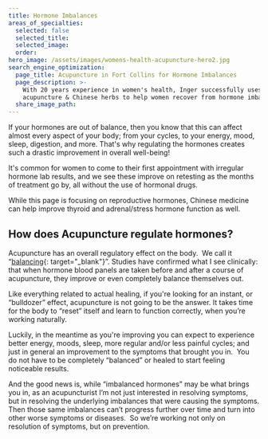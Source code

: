 ```yaml
---
title: Hormone Imbalances
areas_of_specialties:
  selected: false
  selected_title:
  selected_image:
  order:
hero_image: /assets/images/womens-health-acupuncture-hero2.jpg
search_engine_optimization:
  page_title: Acupuncture in Fort Collins for Hormone Imbalances
  page_description: >-
    With 20 years experience in women's health, Inger successfully uses both
    acupuncture & Chinese herbs to help women recover from hormone imbalances.
  share_image_path:
---
```


If your hormones are out of balance, then you know that this can affect almost every aspect of your body; from your cycles, to your energy, mood, sleep, digestion, and more. That's why regulating the hormones creates such a drastic improvement in overall well-being!

It's common for women to come to their first appointment with irregular hormone lab results, and we see these improve on retesting as the months of treatment go by, all without the use of hormonal drugs.

While this page is focusing on reproductive hormones, Chinese medicine can help improve thyroid and adrenal/stress hormone function as well.

## How does Acupuncture regulate hormones?

Acupuncture has an overall regulatory effect on the body.  We call it “[balancing](/2018/06/30/what-does-balance-actually-mean-in-the-acupuncture-clinic/){: target="_blank"}”. Studies have confirmed what I see clinically: that when hormone blood panels are taken before and after a course of acupuncture, they improve or even completely balance themselves out.

Like everything related to actual healing, if you're looking for an instant, or “bulldozer” effect, acupuncture is not going to be the answer. It takes time for the body to “reset” itself and learn to function correctly, when you’re working naturally.  

Luckily, in the meantime as you're improving you can expect to experience better energy, moods, sleep, more regular and/or less painful cycles; and just in general an improvement to the symptoms that brought you in.  You do not have to be completely “balanced” or healed to start feeling noticeable results.

And the good news is, while “imbalanced hormones” may be what brings you in, as an acupuncturist I’m not just interested in resolving symptoms, but in resolving the underlying imbalances that were causing the symptoms. Then those same imbalances can’t progress further over time and turn into other worse symptoms or diseases.  So we’re working not only on resolution of symptoms, but on prevention.